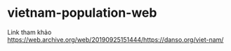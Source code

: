 # vietnam-population-web

Link tham khảo
https://web.archive.org/web/20190925151444/https://danso.org/viet-nam/
